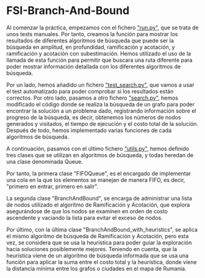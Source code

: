 # FSI-Branch-And-Bound

Al comenzar la práctica, empezamos con el fichero ["run.py"](run.py), que se trata de unos tests manuales. Por tanto, creamos la función para mostrar los resultados de diferentes algoritmos de búsqueda que puede ser la búsqueda en amplitud, en profundidad, ramificación y acotación, y ramificación y acotación con subestimación. Hemos utilizado el uso de la llamada de esta función para permitir que buscara una ruta diferente para poder mostrar información detallada con los diferentes algoritmos de búsqueda.

Por un lado, hemos añadido un fichero ["test_search.py"](test_search.py), que vamos a usar el test automatizado para poder comprobar si los resultados están correctos. Por otro lado, pasamos a otro fichero ["search.py"](search.py), hemos modificado el código donde se realiza la búsqueda de un grafo para poder encontrar la solución a un problema dado, registrando información sobre el progreso de la búsqueda, es decir, obtenemos los números de nodos generados y visitados, el tiempo de ejecución y el costo total de la solución. Después de todo, hemos implementado varias funciones de cada algoritmos de búsqueda.

A continuación, pasamos con el último fichero ["utils.py"](utils.py), hemos definido tres clases que se utilizan en algoritmos de búsqueda, y todas heredan de una clase denominada Queue.

Por tanto, la primera clase "FIFOQueue", es el encargado de implementar una cola en la que los elementos se manejan de manera FIFO, es decir, "primero en entrar, primero en salir".

La segunda clase "BranchAndBound", se encarga de administrar una lista de nodos utilizado el algoritmo de Ramificación y Acotación, que explora asegurándose de que los nodos se examinen en orden de costo ascendente y vaciando la lista para evitar el exceso de nodos.

Por último, con la última clase "BranchAndBound_with_heuristics", se aplica el mismo algoritmo de búsqueda de Ramificación y Acotación, pero esta vez, se considera que se usa la heurística para poder guiar la exploración hacia soluciones posiblemente mejores. Teniendo en cuenta, que la heurística viene de un algoritmo de búsqueda informada que se usa una función para aplicar la suma entre el costo total y la heurística, donde viene la distancia mínima entre los grafos o ciudades en el mapa de Rumania.
